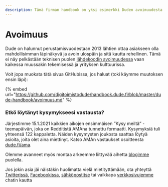 ```yaml
---
description: Tämä firman handbook on yksi esimerkki Duden avoimuudesta.
---
```


# Avoimuus

Dude on halunnut perustamisvuodestaan 2013 lähtien ottaa asiakseen olla mahdollisimman läpinäkyvä ja avoin ulospäin ja sitä kautta rehellinen. Tämä ei näy pelkästään teknisen puolen [lähdekoodin avoimuudessa](https://github.com/digitoimistodude) vaan kaikessa muussakin tekemisessä ja yrityksen kulttuurissa.

Voit jopa muokata tätä sivua GitHubissa, jos haluat (toki käymme muutoksen ensin läpi):

{% embed url="https://github.com/digitoimistodude/handbook.dude.fi/blob/master/dude-handbook/avoimuus.md" %}

### Etkö löytänyt kysymykseesi vastausta? <a href="#etkoe-loeytaenyt-kysymy" id="etkoe-loeytaenyt-kysymy"></a>

Järjestimme 15.1.2021 kaikkien aikojen ensimmäisen ”Kysy meiltä” -teemapäivän, joka on Redditistä AMAna tunnettu formaatti. Kysymyksiä tuli yhteensä 122 kappaletta. Näiden kysymysten joukosta saattaa löytyä asioita, joita olet aina miettinyt. Katso AMAn vastaukset osoitteesta [dude.fi/ama](https://www.dude.fi/ama).

Olemme avanneet myös montaa arkeemme liittyvää aihetta [blogimme](https://www.dude.fi/blogi) puolella.

Jos jokin asia jäi näistäkin huolimatta vielä mietityttämään, ota yhteyttä [Twitterissä](https://twitter.com/dudetoimisto), [Facebookissa](https://www.facebook.com/digitoimistodude/), [sähköpostitse](mailto:moro@dude.fi) tai vaikkapa [verkkosivujemme](https://www.dude.fi) chatin kautta
